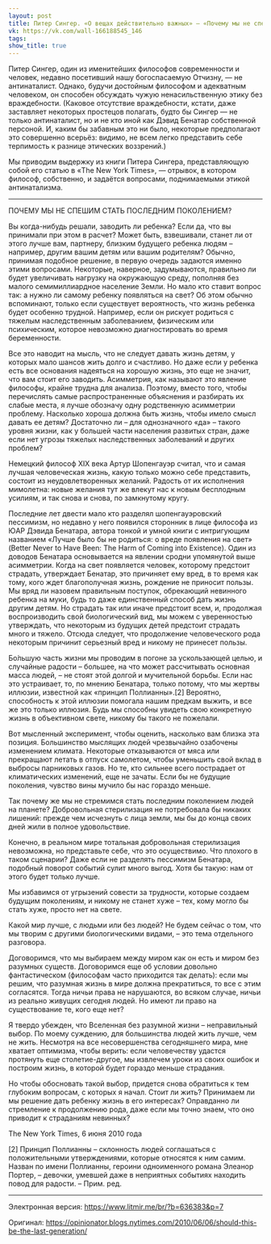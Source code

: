 ```yaml
---
layout: post
title: Питер Сингер. «О вещах действительно важных» — «Почему мы не спешим стать последним поколением?»
vk: https://vk.com/wall-166188545_146
tags: 
show_title: true
---
```

Питер Сингер, один из именитейших философов современности и человек, недавно посетивший нашу богоспасаемую Отчизну, — не антинаталист. Однако, будучи достойным философом и адекватным человеком, он способен обсуждать чужую ненасильственную этику без враждебности. (Каковое отсутствие враждебности, кстати, даже заставляет некоторых простецов полагать, будто бы Сингер — не только антинаталист, но и не кто иной как Дэвид Бенатар собственной персоной. И, каким бы забавным это ни было, некоторые предполагают это совершенно всерьёз: видимо, не всем легко представить себе терпимость к разнице этических воззрений.) 

Мы приводим выдержку из книги Питера Сингера, представляющую собой его статью в «The New York Times», — отрывок, в котором философ, собственно, и задаётся вопросами, поднимаемыми этикой антинатализма.

---

ПОЧЕМУ МЫ НЕ СПЕШИМ СТАТЬ ПОСЛЕДНИМ ПОКОЛЕНИЕМ?

Вы когда-нибудь решали, заводить ли ребенка? Если да, что вы принимали при этом в расчет? Может быть, взвешивали, станет ли от этого лучше вам, партнеру, близким будущего ребенка людям – например, другим вашим детям или вашим родителям? Обычно, принимая подобное решение, в первую очередь задаются именно этими вопросами. Некоторые, наверное, задумываются, правильно ли будет увеличивать нагрузку на окружающую среду, пополняя без малого семимиллиардное население Земли. Но мало кто ставит вопрос так: а нужно ли самому ребенку появляться на свет? Об этом обычно вспоминают, только если существует вероятность, что жизнь ребенка будет особенно трудной. Например, если он рискует родиться с тяжелым наследственным заболеванием, физическим или психическим, которое невозможно диагностировать во время беременности.

Все это наводит на мысль, что не следует давать жизнь детям, у которых мало шансов жить долго и счастливо. Но даже если у ребенка есть все основания надеяться на хорошую жизнь, это еще не значит, что вам стоит его заводить. Асимметрия, как называют это явление философы, крайне трудна для анализа. Поэтому, вместо того, чтобы перечислять самые распространенные объяснения и разбирать их слабые места, я лучше обозначу одну родственную асимметрии проблему. Насколько хороша должна быть жизнь, чтобы имело смысл давать ее детям? Достаточно ли – для однозначного «да» – такого уровня жизни, как у большей части населения развитых стран, даже если нет угрозы тяжелых наследственных заболеваний и других проблем?

Немецкий философ XIX века Артур Шопенгауэр считал, что и самая лучшая человеческая жизнь, какую только можно себе представить, состоит из неудовлетворенных желаний. Радость от их исполнения мимолетна: новые желания тут же влекут нас к новым бесплодным усилиям, и так снова и снова, по замкнутому кругу.

Последние лет двести мало кто разделял шопенгауэровский пессимизм, но недавно у него появился сторонник в лице философа из ЮАР Дэвида Бенатара, автора тонкой и умной книги с интригующим названием «Лучше было бы не родиться: о вреде появления на свет» (Better Never to Have Been: The Harm of Coming into Existence). Один из доводов Бенатара основывается на явлении сродни упомянутой выше асимметрии. Когда на свет появляется человек, которому предстоит страдать, утверждает Бенатар, это причиняет ему вред, в то время как тому, кого ждет благополучная жизнь, рождение не приносит пользы. Мы вряд ли назовем правильным поступок, обрекающий невинного ребенка на муки, будь то даже единственный способ дать жизнь другим детям. Но страдать так или иначе предстоит всем, и, продолжая воспроизводить свой биологический вид, мы можем с уверенностью утверждать, что некоторым из будущих детей предстоит страдать много и тяжело. Отсюда следует, что продолжение человеческого рода некоторым причинит серьезный вред и никому не принесет пользы.

Бо́льшую часть жизни мы проводим в погоне за ускользающей целью, и случайные радости – большее, на что может рассчитывать основная масса людей, – не стоят этой долгой и мучительной борьбы. Если нас это устраивает, то, по мнению Бенатара, только потому, что мы жертвы иллюзии, известной как «принцип Поллианны».\[2\] Вероятно, способность к этой иллюзии помогала нашим предкам выжить, и все же это только иллюзия. Будь мы способны увидеть свою конкретную жизнь в объективном свете, никому бы такого не пожелали.

Вот мысленный эксперимент, чтобы оценить, насколько вам близка эта позиция. Большинство мыслящих людей чрезвычайно озабочены изменением климата. Некоторые отказываются от мяса или прекращают летать в отпуск самолетом, чтобы уменьшить свой вклад в выбросы парниковых газов. Но те, кто сильнее всего пострадает от климатических изменений, еще не зачаты. Если бы не будущие поколения, чувство вины мучило бы нас гораздо меньше.

Так почему же мы не стремимся стать последним поколением людей на планете? Добровольная стерилизация не потребовала бы никаких лишений: прежде чем исчезнуть с лица земли, мы бы до конца своих дней жили в полное удовольствие.

Конечно, в реальном мире тотальная добровольная стерилизация невозможна, но представьте себе, что это осуществимо. Что плохого в таком сценарии? Даже если не разделять пессимизм Бенатара, подобный поворот событий сулит много выгод. Хотя бы такую: нам от этого будет только лучше.

Мы избавимся от угрызений совести за трудности, которые создаем будущим поколениям, и никому не станет хуже – тех, кому могло бы стать хуже, просто нет на свете.

Какой мир лучше, с людьми или без людей? Не будем сейчас о том, что мы творим с другими биологическими видами, – это тема отдельного разговора.

Договоримся, что мы выбираем между миром как он есть и миром без разумных существ. Договоримся еще об условии довольно фантастическом (философам часто приходится так делать): если мы решим, что разумная жизнь в мире должна прекратиться, то все с этим согласятся. Тогда ничьи права не нарушаются, во всяком случае, ничьи из реально живущих сегодня людей. Но имеют ли право на существование те, кого еще нет?

Я твердо убежден, что Вселенная без разумной жизни – неправильный выбор. По моему суждению, для большинства людей жить лучше, чем не жить. Несмотря на все несовершенства сегодняшнего мира, мне хватает оптимизма, чтобы верить: если человечеству удастся протянуть еще столетие-другое, мы извлечем уроки из своих ошибок и построим жизнь, в которой будет гораздо меньше страдания.

Но чтобы обосновать такой выбор, придется снова обратиться к тем глубоким вопросам, с которых я начал. Стоит ли жить? Принимаем ли мы решение дать ребенку жизнь в его интересах? Оправданно ли стремление к продолжению рода, даже если мы точно знаем, что оно приводит к страданиям невинных?

The New York Times, 
6 июня 2010 года

\[2\] Принцип Поллианны – склонность людей соглашаться с положительными утверждениями, которые относятся к ним самим. Назван по имени Поллианны, героини одноименного романа Элеанор Портер, – девочки, умевшей даже в неприятных событиях находить повод для радости. – Прим. ред.

---

Электронная версия: <https://www.litmir.me/br/?b=636383&p=7>

Оригинал: <https://opinionator.blogs.nytimes.com/2010/06/06/should-this-be-the-last-generation/>
